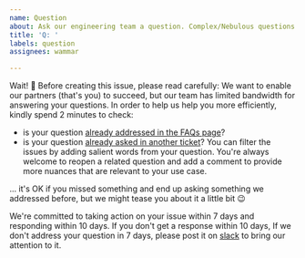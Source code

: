 ```yaml
---
name: Question
about: Ask our engineering team a question. Complex/Nebulous questions are welcome.
title: 'Q: '
labels: question
assignees: wammar

---
```


Wait! 🤚 Before creating this issue, please read carefully: We want to enable our partners (that's you) to succeed, but our team has limited bandwidth for answering your questions. In order to help us help you more efficiently, kindly spend 2 minutes to check:
* is your question [already addressed in the FAQs page](https://github.com/allenai/s2-folks/blob/main/FAQ.md)?
* is your question [already asked in another ticket](https://github.com/allenai/s2-folks/issues?q=is%3Aissue+label%3Aquestion)? You can filter the issues by adding salient words from your question. You're always welcome to reopen a related question and add a comment to provide more nuances that are relevant to your use case. 

... it's OK if you missed something and end up asking something we addressed before, but we might tease you about it a little bit 😉

We're committed to taking action on your issue within 7 days and responding within 10 days. If you don't get a response within 10 days, If we don't address your question in 7 days, please post it on [slack](https://semanticschol-xyj3882.slack.com/ssb/redirect) to bring our attention to it.
